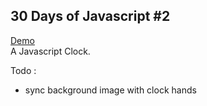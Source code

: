 30 Days of Javascript #2
-------------

[Demo](https://cdn.rawgit.com/val--/javascript30-2-CSS-Clock/master/index.html)  
A Javascript Clock.  
  
Todo : 
- sync background image with clock hands
